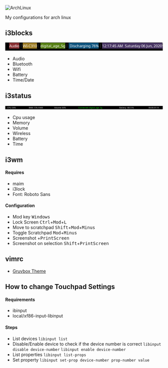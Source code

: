 ![ArchLinux](https://upload.wikimedia.org/wikipedia/commons/thumb/7/74/Arch_Linux_logo.svg/375px-Arch_Linux_logo.svg.png)

My configurations for arch linux

## i3blocks
![i3blocks](https://github.com/kgrewal2/ArchConfigurations/blob/master/1591427861.png)
- Audio
- Bluetooth
- Wifi
- Battery
- Time/Date

## i3status
![i3status](https://github.com/kgrewal2/ArchConfigurations/blob/master/1591431255.png)
- Cpu usage
- Memory
- Volume
- Wireless
- Battery
- Time

## i3wm
#### Requires
- maim
- i3lock
- Font: Roboto Sans

#### Configuration
- Mod key <kbd>Windows</kbd>
- Lock Screen <kbd>Ctrl</kbd>+<kbd>Mod</kbd>+<kbd>L</kbd>
- Move to scratchpad <kbd>Shift</kbd>+<kbd>Mod</kbd>+<kbd>Minus</kbd>
- Toggle Scratchpad <kbd>Mod</kbd>+<kbd>Minus</kbd>
- Screenshot +<kbd>PrintScreen</kbd>
- Screenshot on selection <kbd>Shift</kbd>+<kbd>PrintScreen</kbd>

## vimrc
- [Gruvbox Theme](https://github.com/morhetz/gruvbox/tree/master/colors)

## How to change Touchpad Settings
#### Requirements
- ibinput
- local/xf86-input-libinput
#### Steps
- List devices
`libinput list`
- Disable/Enable device to check if the device number is correct
`libinput disable device-number`
`libinput enable device-number`
- List properties
`libinput list-props`
- Set property
`libinput set-prop device-number prop-number value`
